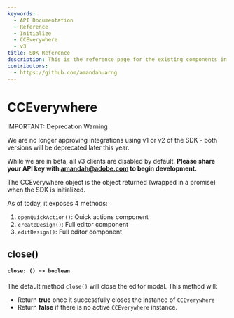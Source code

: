 ```yaml
---
keywords:
  - API Documentation
  - Reference
  - Initialize
  - CCEverywhere
  - v3
title: SDK Reference
description: This is the reference page for the existing components in the SDK.
contributors:
  - https://github.com/amandahuarng
--- 
```


# CCEverywhere 

<InlineAlert variant="error" slots="header, text1, text2" />

IMPORTANT: Deprecation Warning

We are no longer approving integrations using v1 or v2 of the SDK - both versions will be deprecated later this year.

While we are in beta, all v3 clients are disabled by default. **Please share your API key with amandah@adobe.com to begin development.**

The CCEverywhere object is the object returned (wrapped in a promise) when the SDK is initialized.

As of today, it exposes 4 methods:

1. `openQuickAction()`: Quick actions component
2. `createDesign()`: Full editor component
3. `editDesign()`: Full editor component

## close()

#### `close: () => boolean`

The default method `close()` will close the editor modal. This method will:

* Return **true** once it successfully closes the instance of `CCEverywhere`
* Return **false** if there is no active `CCEverywhere` instance.
